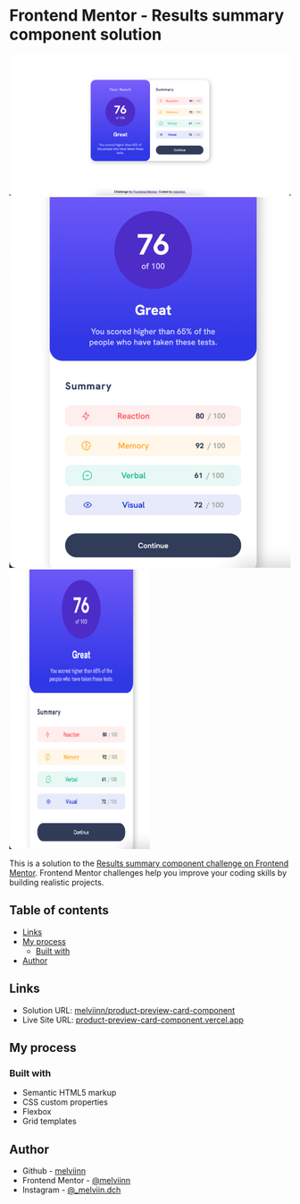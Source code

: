 # Frontend Mentor - Results summary component solution

![](/images/design-desktop.jpg)
![](/images/design-mobile.jpg)
<img src="images/design-mobile.jpg" width="50%" height="500">

This is a solution to the [Results summary component challenge on Frontend Mentor](https://www.frontendmentor.io/challenges/results-summary-component-CE_K6s0maV). Frontend Mentor challenges help you improve your coding skills by building realistic projects.

## Table of contents


  - [Links](#links)
  - [My process](#my-process)
    - [Built with](#built-with)
  - [Author](#author)


## Links


- Solution URL: [melviinn/product-preview-card-component](https://www.frontendmentor.io/solutions/qr-code-challenge-SyH5p78QuX)
- Live Site URL: [product-preview-card-component.vercel.app](https://product-preview-card-component-six-chi.vercel.app/)

## My process

  ### Built with

- Semantic HTML5 markup
- CSS custom properties
- Flexbox
- Grid templates


## Author

- Github - [melviinn](https://github.com/melviinn)
- Frontend Mentor - [@melviinn](https://www.frontendmentor.io/profile/melviinn)
- Instagram - [@_melviin.dch](https://www.instagram.com/_melviin.dch/?hl=fr)
